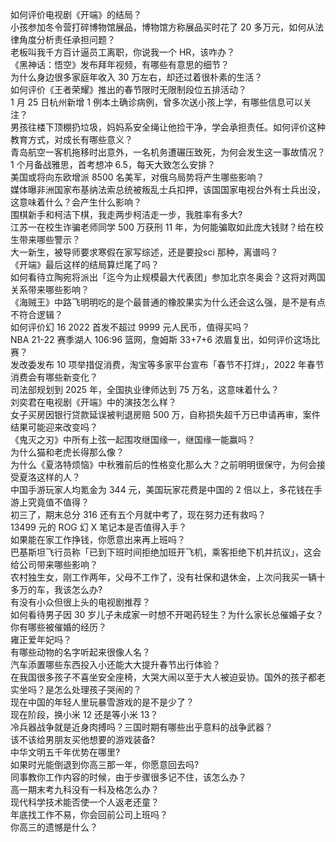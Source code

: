 如何评价电视剧《开端》的结局？  
小孩参加冬令营打碎博物馆展品，博物馆方称展品买时花了 20 多万元，如何从法律角度分析责任承担问题？  
老板叫我千方百计逼员工离职，你说我一个 HR，该咋办？  
《黑神话：悟空》发布拜年视频，有哪些有意思的细节？  
为什么身边很多家庭年收入 30 万左右，却还过着很朴素的生活？  
如何评价《王者荣耀》推出的春节限时无限制段位五排活动？  
1 月 25 日杭州新增 1 例本土确诊病例，曾多次送小孩上学，有哪些信息可以关注？  
男孩往楼下顶棚扔垃圾，妈妈系安全绳让他捡干净，学会承担责任。如何评价这种教育方式，对成长有哪些意义？  
青岛航空一客机拖移时出意外，一名机务遭碾压致死，为何会发生这一事故情况？  
1 个月备战雅思，首考想冲 6.5，每天大致怎么安排？  
美国或将向东欧增派 8500 名美军，对俄乌局势将产生哪些影响？  
媒体曝非洲国家布基纳法索总统被叛乱士兵扣押，该国国家电视台外有士兵出没，这意味着什么？会产生什么影响？  
围棋新手和柯洁下棋，我走两步柯洁走一步，我胜率有多大?  
江苏一在校生诈骗老师同学 500 万获刑 11 年，为何能骗取如此庞大钱财？给在校生带来哪些警示？  
大一新生，被导师要求寒假在家写综述，还是要投sci 那种，离谱吗？  
《开端》最后这样的结局算烂尾了吗？  
如何看待立陶宛将派出「迄今为止规模最大代表团」参加北京冬奥会？这将对两国关系带来哪些影响？  
《海贼王》中路飞明明吃的是个最普通的橡胶果实为什么还会这么强，是不是有点不符合逻辑？  
如何评价幻 16 2022 首发不超过 9999 元人民币，值得买吗？  
NBA 21-22 赛季湖人 106:96 篮网，詹姆斯 33+7+6 浓眉复出，如何评价这场比赛？  
发改委发布 10 项举措促消费，淘宝等多家平台宣布「春节不打烊」，2022 年春节消费会有哪些新变化？  
司法部规划到 2025 年，全国执业律师达到 75 万名，这意味着什么？  
刘奕君在电视剧《开端》中的演技怎么样？  
女子买房因银行贷款延误被判退房赔 500 万，自称损失超千万已申请再审，案件结果可能迎来改变吗？  
《鬼灭之刃》中所有上弦一起围攻继国缘一，继国缘一能赢吗？  
为什么猫和老虎长得那么像？  
为什么《夏洛特烦恼》中秋雅前后的性格变化那么大？之前明明很保守，为何会接受夏洛这样的人？  
中国手游玩家人均氪金为 344 元，美国玩家花费是中国的 2 倍以上，多花钱在手游上究竟值不值得？  
初三了，期末总分 316 还有五个月就中考了，现在努力还有救吗？  
13499 元的 ROG 幻 X 笔记本是否值得入手？  
如果能在家工作挣钱，你愿意出来再上班吗？  
巴基斯坦飞行员称「已到下班时间拒绝加班开飞机，乘客拒绝下机并抗议」，这会给公司带来哪些影响？  
农村独生女，刚工作两年，父母不工作了，没有社保和退休金，上次问我买一辆十多万的车，我该怎么办?  
有没有小众但很上头的电视剧推荐？  
如何看待男子因 30 岁儿子未成家一时想不开喝药轻生？为什么家长总催婚子女？你有哪些被催婚的经历？  
雍正爱年妃吗？  
有哪些动物的名字听起来很像人名？  
汽车添置哪些东西投入小还能大大提升春节出行体验？  
在我国很多孩子不喜坐安全座椅，大哭大闹以至于大人被迫妥协。国外的孩子都老实坐吗？是怎么处理孩子哭闹的？  
现在中国的年轻人里玩暴雪游戏的是不是少了？  
现在阶段，换小米 12 还是等小米 13？  
冷兵器战争就是近身肉搏吗？三国时期有哪些出乎意料的战争武器？  
该不该给男朋友买他想要的游戏装备?  
中华文明五千年优势在哪里?  
如果时光能倒退到你高三那一年，你愿意回去吗?  
同事教你工作内容的时候，由于步骤很多记不住，该怎么办？  
高一期末考九科没有一科及格怎么办？  
现代科学技术能否使一个人返老还童？  
年底找工作不易，你会回前公司上班吗？  
你高三的遗憾是什么？  
